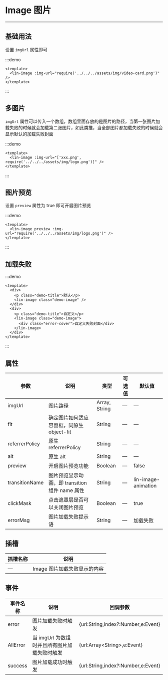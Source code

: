 # Image 图片

---

## 基础用法

设置 `imgUrl` 属性即可

:::demo

```vue
<template>
  <lin-image :img-url="require('../../../assets/img/video-card.png')" />
</template>
```

:::

## 多图片

`imgUrl` 属性可以传入一个数组，数组里面存放的是图片的路径，当第一张图片加载失败的时候就会加载第二张图片，如此类推，当全部图片都加载失败的时候就会显示默认的加载失败封面

:::demo

```vue
<template>
  <lin-image :img-url="['xxx.png', require('../../../assets/img/logo.png')]" />
</template>
```

:::

## 图片预览

设置 `preview` 属性为 true 即可开启图片预览

:::demo

```vue
<template>
  <lin-image preview :img-url="require('../../../assets/img/logo.png')" />
</template>
```

:::

## 加载失败

:::demo

```vue
<template>
  <div>
    <p class="demo-title">默认</p>
    <lin-image class="demo-image" />
  </div>
  <div>
    <p class="demo-title">自定义</p>
    <lin-image class="demo-image">
      <div class="error-cover">自定义失败封面</div>
    </lin-image>
  </div>
</template>
```

:::

## 属性

| 参数           | 说明                                           | 类型          | 可选值 | 默认值              |
| -------------- | ---------------------------------------------- | ------------- | ------ | ------------------- |
| imgUrl         | 图片路径                                       | Array, String | —      | —                   |
| fit            | 确定图片如何适应容器框，同原生 object-fit      | String        | —      | —                   |
| referrerPolicy | 原生 referrerPolicy                            | String        | —      | —                   |
| alt            | 原生 alt                                       | String        | —      | —                   |
| preview        | 开启图片预览功能                               | Boolean       | —      | false               |
| transitionName | 图片预览显示动画，即 transition 组件 name 属性 | String        | —      | lin-image-animation |
| clickMask      | 点击遮罩层是否可以关闭图片预览                 | Boolean       | —      | true                |
| errorMsg       | 图片加载失败提示语                             | String        | —      | 加载失败            |

## 插槽

| 插槽名称 | 说明                         |
| -------- | ---------------------------- |
| —        | Image 图片加载失败显示的内容 |

## 事件

| 事件名称 | 说明                                         | 回调参数                           |
| -------- | -------------------------------------------- | ---------------------------------- |
| error    | 图片加载失败时触发                           | {url:String,index?:Number,e:Event} |
| AllError | 当 imgUrl 为数组时并且所有图片加载失败时触发 | {url:Array\<String\>,e:Event}      |
| success  | 图片加载成功时触发                           | {url:String,index?:Number,e:Event} |
